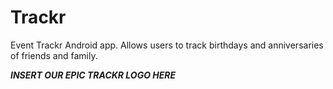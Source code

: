 # Trackr

Event Trackr Android app. Allows users to track birthdays and anniversaries of friends and family. 

***INSERT OUR EPIC TRACKR LOGO HERE***
